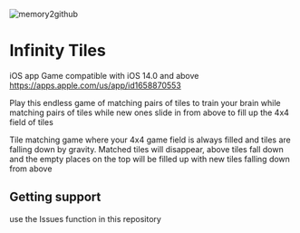 ![memory2github](https://user-images.githubusercontent.com/115371216/206565801-1c5d61b4-1ecb-4a8c-ae5e-db0aaa1d3e19.png)
# Infinity Tiles
iOS app Game compatible with iOS 14.0 and above
https://apps.apple.com/us/app/id1658870553

Play this endless game of matching pairs of tiles to train your brain while matching pairs of tiles while new ones slide in from above to fill up the 4x4 field of tiles

Tile matching game where your 4x4 game field is always filled and tiles are falling down by gravity. Matched tiles will disappear, above tiles fall down and the empty places on the top will be filled up with new tiles falling down from above

## Getting support
use the Issues function in this repository
